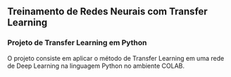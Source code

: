 ## Treinamento de Redes Neurais com Transfer Learning

### Projeto de Transfer Learning em Python 


O projeto consiste em aplicar o método de Transfer Learning em uma rede de Deep Learning na linguagem Python no ambiente COLAB. 
